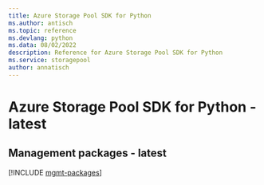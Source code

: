 ```yaml
---
title: Azure Storage Pool SDK for Python
ms.author: antisch
ms.topic: reference
ms.devlang: python
ms.data: 08/02/2022
description: Reference for Azure Storage Pool SDK for Python
ms.service: storagepool
author: annatisch
---
```

# Azure Storage Pool SDK for Python - latest

## Management packages - latest
[!INCLUDE [mgmt-packages](storage-pool-mgmt-index.md)]